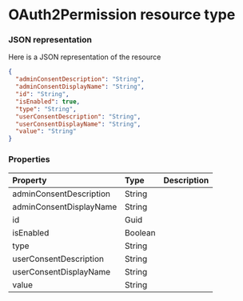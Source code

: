 # OAuth2Permission resource type



### JSON representation

Here is a JSON representation of the resource

```json
{
  "adminConsentDescription": "String",
  "adminConsentDisplayName": "String",
  "id": "String",
  "isEnabled": true,
  "type": "String",
  "userConsentDescription": "String",
  "userConsentDisplayName": "String",
  "value": "String"
}

```
### Properties
| Property	   | Type	|Description|
|:---------------|:--------|:----------|
|adminConsentDescription|String||
|adminConsentDisplayName|String||
|id|Guid||
|isEnabled|Boolean||
|type|String||
|userConsentDescription|String||
|userConsentDisplayName|String||
|value|String||

<!-- uuid: 8c286fc7-fe17-4aaf-87ae-d8fe2871cf61\n2015-10-09 15:15:45 UTC -->